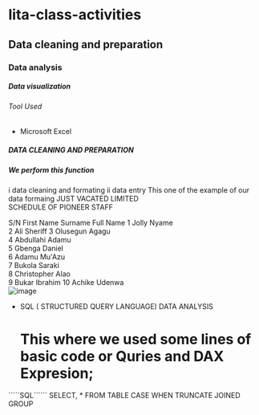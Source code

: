 # lita-class-activities
## Data cleaning and preparation
### Data analysis
##### Data visualization
###### Tool Used 
* Microsoft Excel
##### DATA CLEANING AND PREPARATION
##### We perform this function
i  data cleaning and formating
ii data entry
This one of the example of our data formaing
JUST VACATED LIMITED			
SCHEDULE OF PIONEER STAFF			
			
S/N	First Name	Surname	Full Name
1	Jolly	Nyame	
2	Ali	Sheriff	
3	Olusegun	Agagu	
4	Abdullahi	Adamu	
5	Gbenga	Daniel	
6	Adamu	Mu'Azu	
7	Bukola	Saraki	
8	Christopher	Alao	
9	Bukar	Ibrahim	
10	Achike	Udenwa	
![image](https://github.com/user-attachments/assets/2be7e7fb-a762-4e8b-a5d7-94a7d45ac84c)

* SQL ( STRUCTURED QUERY LANGUAGE) DATA ANALYSIS
  # This where we used some lines of basic code or Quries and DAX Expresion;
`````SQL``````
  SELECT, * FROM TABLE
  CASE WHEN
  TRUNCATE
  JOINED
  GROUP 
